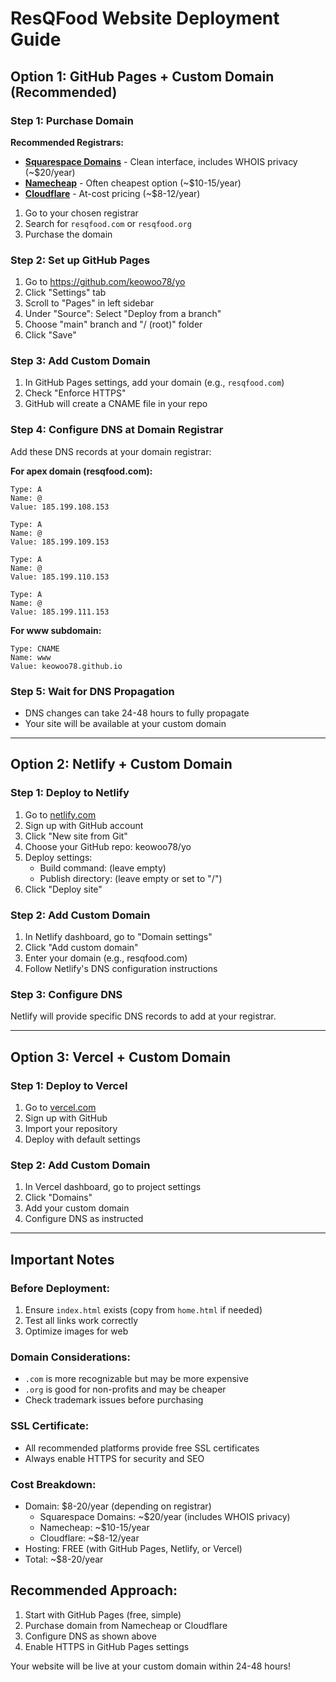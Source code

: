 # ResQFood Website Deployment Guide

## Option 1: GitHub Pages + Custom Domain (Recommended)

### Step 1: Purchase Domain
**Recommended Registrars:**
- **[Squarespace Domains](https://domains.squarespace.com)** - Clean interface, includes WHOIS privacy (~$20/year)
- **[Namecheap](https://www.namecheap.com)** - Often cheapest option (~$10-15/year)
- **[Cloudflare](https://www.cloudflare.com/products/registrar/)** - At-cost pricing (~$8-12/year)

1. Go to your chosen registrar
2. Search for `resqfood.com` or `resqfood.org`
3. Purchase the domain

### Step 2: Set up GitHub Pages
1. Go to https://github.com/keowoo78/yo
2. Click "Settings" tab
3. Scroll to "Pages" in left sidebar
4. Under "Source": Select "Deploy from a branch"
5. Choose "main" branch and "/ (root)" folder
6. Click "Save"

### Step 3: Add Custom Domain
1. In GitHub Pages settings, add your domain (e.g., `resqfood.com`)
2. Check "Enforce HTTPS"
3. GitHub will create a CNAME file in your repo

### Step 4: Configure DNS at Domain Registrar
Add these DNS records at your domain registrar:

**For apex domain (resqfood.com):**
```
Type: A
Name: @
Value: 185.199.108.153
```
```
Type: A
Name: @
Value: 185.199.109.153
```
```
Type: A
Name: @
Value: 185.199.110.153
```
```
Type: A
Name: @
Value: 185.199.111.153
```

**For www subdomain:**
```
Type: CNAME
Name: www
Value: keowoo78.github.io
```

### Step 5: Wait for DNS Propagation
- DNS changes can take 24-48 hours to fully propagate
- Your site will be available at your custom domain

---

## Option 2: Netlify + Custom Domain

### Step 1: Deploy to Netlify
1. Go to [netlify.com](https://netlify.com)
2. Sign up with GitHub account
3. Click "New site from Git"
4. Choose your GitHub repo: keowoo78/yo
5. Deploy settings:
   - Build command: (leave empty)
   - Publish directory: (leave empty or set to "/")
6. Click "Deploy site"

### Step 2: Add Custom Domain
1. In Netlify dashboard, go to "Domain settings"
2. Click "Add custom domain"
3. Enter your domain (e.g., resqfood.com)
4. Follow Netlify's DNS configuration instructions

### Step 3: Configure DNS
Netlify will provide specific DNS records to add at your registrar.

---

## Option 3: Vercel + Custom Domain

### Step 1: Deploy to Vercel
1. Go to [vercel.com](https://vercel.com)
2. Sign up with GitHub
3. Import your repository
4. Deploy with default settings

### Step 2: Add Custom Domain
1. In Vercel dashboard, go to project settings
2. Click "Domains"
3. Add your custom domain
4. Configure DNS as instructed

---

## Important Notes

### Before Deployment:
1. Ensure `index.html` exists (copy from `home.html` if needed)
2. Test all links work correctly
3. Optimize images for web

### Domain Considerations:
- `.com` is more recognizable but may be more expensive
- `.org` is good for non-profits and may be cheaper
- Check trademark issues before purchasing

### SSL Certificate:
- All recommended platforms provide free SSL certificates
- Always enable HTTPS for security and SEO

### Cost Breakdown:
- Domain: $8-20/year (depending on registrar)
  - Squarespace Domains: ~$20/year (includes WHOIS privacy)
  - Namecheap: ~$10-15/year
  - Cloudflare: ~$8-12/year
- Hosting: FREE (with GitHub Pages, Netlify, or Vercel)
- Total: ~$8-20/year

## Recommended Approach:
1. Start with GitHub Pages (free, simple)
2. Purchase domain from Namecheap or Cloudflare
3. Configure DNS as shown above
4. Enable HTTPS in GitHub Pages settings

Your website will be live at your custom domain within 24-48 hours!
